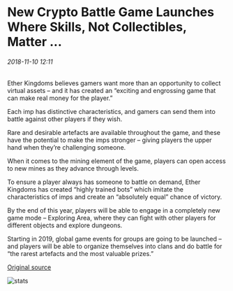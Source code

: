# New Crypto Battle Game Launches Where Skills, Not Collectibles, Matter ...

###### 2018-11-10 12:11

Ether Kingdoms believes gamers want more than an opportunity to collect virtual assets – and it has created an “exciting and engrossing game that can make real money for the player.”

Each imp has distinctive characteristics, and gamers can send them into battle against other players if they wish.

Rare and desirable artefacts are available throughout the game, and these have the potential to make the imps stronger – giving players the upper hand when they’re challenging someone.

When it comes to the mining element of the game, players can open access to new mines as they advance through levels.

To ensure a player always has someone to battle on demand, Ether Kingdoms has created “highly trained bots” which imitate the characteristics of imps and create an “absolutely equal” chance of victory.

By the end of this year, players will be able to engage in a completely new game mode – Exploring Area, where they can fight with other players for different objects and explore dungeons.

Starting in 2019, global game events for groups are going to be launched – and players will be able to organize themselves into clans and do battle for “the rarest artefacts and the most valuable prizes.”

[Original source](https://cointelegraph.com/news/new-crypto-battle-game-launches-where-skills-not-collectibles-matter)

![stats](https://c.statcounter.com/11760860/0/a89fa40b/1/ "stats")